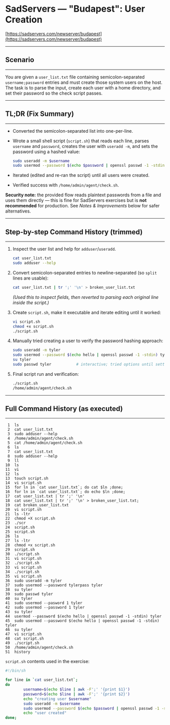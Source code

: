 # SadServers — "Budapest": User Creation

[https://sadservers.com/newserver/budapest](https://sadservers.com/newserver/budapest)

---

## Scenario

---

You are given a `user_list.txt` file containing semicolon-separated `username;password` entries and must create those system users on the host.
The task is to parse the input, create each user with a home directory, and set their password so the check script passes.

---

## TL;DR (Fix Summary)

---

* Converted the semicolon-separated list into one-per-line.
* Wrote a small shell script (`script.sh`) that reads each line, parses `username` and `password`, creates the user with `useradd -m`, and sets the password using a hashed value:

  ```sh
  sudo useradd -m $username
  sudo usermod --password $(echo $password | openssl passwd -1 -stdin) $username
  ```
* Iterated (edited and re-ran the script) until all users were created.
* Verified success with `/home/admin/agent/check.sh`.

**Security note:** the provided flow reads plaintext passwords from a file and uses them directly — this is fine for SadServers exercises but is **not recommended** for production. See *Notes & Improvements* below for safer alternatives.

---

## Step-by-step Command History (trimmed)

---

1. Inspect the user list and help for `adduser`/`useradd`.

   ```bash
   cat user_list.txt
   sudo adduser --help
   ```
2. Convert semicolon-separated entries to newline-separated (so `split` lines are usable):

   ```bash
   cat user_list.txt | tr ';' '\n' > broken_user_list.txt
   ```

   *(Used this to inspect fields, then reverted to parsing each original line inside the script.)*
3. Create `script.sh`, make it executable and iterate editing until it worked:

   ```bash
   vi script.sh
   chmod +x script.sh
   ./script.sh
   ```
4. Manually tried creating a user to verify the password hashing approach:

   ```bash
   sudo useradd -m tyler
   sudo usermod --password $(echo hello | openssl passwd -1 -stdin) tyler
   su tyler
   sudo passwd tyler           # interactive; tried options until settled on openssl approach
   ```
5. Final script run and verification:

   ```bash
   ./script.sh
   /home/admin/agent/check.sh
   ```

---

## Full Command History (as executed)

---

```
 1  ls
 2  cat user_list.txt 
 3  sudo adduser --help
 4  /home/admin/agent/check.sh
 5  cat /home/admin/agent/check.sh
 6  ls
 7  cat user_list.txt 
 8  sudo adduser --help
 9  ll
10  ls
11  vi 
12  ls
13  touch script.sh
14  vi script.sh 
15  for ln in `cat user_list.txt`; do cat $ln ;done;
16  for ln in `cat user_list.txt`; do echo $ln ;done;
17  cat user_list.txt | tr ';' '\n'
18  cat user_list.txt | tr ';' '\n' > broken_user_list.txt;
19  cat broken_user_list.txt 
20  vi script.sh 
21  ls -ltr
22  chmod +X script.sh 
23  ./scr
24  script.sh
25  script.sh 
26  ls
27  ls -ltr
28  chmod +x script.sh 
29  script.sh 
30  ./script.sh
31  vi script.sh 
32  ./script.sh
33  vi script.sh 
34  ./script.sh
35  vi script.sh 
36  sudo useradd -m tyler
37  sudo usermod --password tylerpass tyler
38  su tyler
39  sudo passwd tyler
40  su tyler 
41  sudo usermod --pasword 1 tyler
42  sudo usermod --password 1 tyler
43  su tyler
44  usermod --password $(echo hello | openssl passwd -1 -stdin) tyler
45  sudo usermod --password $(echo hello | openssl passwd -1 -stdin) tyler
46  su tyler
47  vi script.sh 
48  cat script.sh 
49  ./script.sh 
50  /home/admin/agent/check.sh
51  history
```

`script.sh` contents used in the exercise:

```sh
#!/bin/sh

for line in `cat user_list.txt`;
do
        username=$(echo $line | awk -F';' '{print $1}')
        password=$(echo $line | awk -F';' '{print $2}')
        echo "creating user $username"
        sudo useradd -m $username
        sudo usermod --password $(echo $password | openssl passwd -1 -stdin) $username
        echo "user created"
done;
```
